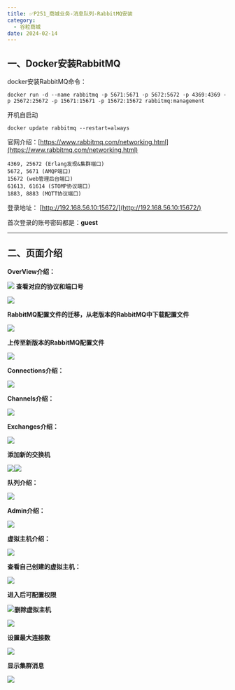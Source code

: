 ```yaml
---
title: ✅P251_商城业务-消息队列-RabbitMQ安装
category:
  - 谷粒商城
date: 2024-02-14
---
```


<!-- more -->

## 一、Docker安装RabbitMQ

docker安装RabbitMQ命令：

```
docker run -d --name rabbitmq -p 5671:5671 -p 5672:5672 -p 4369:4369 -p 25672:25672 -p 15671:15671 -p 15672:15672 rabbitmq:management
```

开机自启动

```
docker update rabbitmq --restart=always
```

官网介绍：[https://www.rabbitmq.com/networking.html](https://www.rabbitmq.com/networking.html)

```
4369, 25672 (Erlang发现&集群端口)
5672, 5671 (AMQP端口)
15672 (web管理后台端口)
61613, 61614 (STOMP协议端口)
1883, 8883 (MQTT协议端口)
```

登录地址： [http://192.168.56.10:15672/](http://192.168.56.10:15672/)

首次登录的账号密码都是：**guest**

---

## 二、页面介绍

**OverView介绍：**

![](https://cfmall-hello.oss-cn-beijing.aliyuncs.com/images/202306/829f579b6c194465b204a3fc19b87204.png#id=ecxLO&originHeight=936&originWidth=2028&originalType=binary&ratio=1&rotation=0&showTitle=false&status=done&style=none&title=) **查看对应的协议和端口号**

![](https://cfmall-hello.oss-cn-beijing.aliyuncs.com/images/202306/5edfc6fb0f544bd0b6e3ba056e52a835.png#id=tTtJi&originHeight=866&originWidth=1509&originalType=binary&ratio=1&rotation=0&showTitle=false&status=done&style=none&title=)

**RabbitMQ配置文件的迁移，从老版本的RabbitMQ中下载配置文件**

![](https://cfmall-hello.oss-cn-beijing.aliyuncs.com/images/202306/3235ec6671bb43c2ae8cbfc1b205c5b5.png#id=QvqGd&originHeight=792&originWidth=1859&originalType=binary&ratio=1&rotation=0&showTitle=false&status=done&style=none&title=)

**上传至新版本的RabbitMQ配置文件**

![](https://cfmall-hello.oss-cn-beijing.aliyuncs.com/images/202306/c4eb9d29d9d748f98b97c1ba6a133735.png#id=utbCz&originHeight=881&originWidth=1550&originalType=binary&ratio=1&rotation=0&showTitle=false&status=done&style=none&title=)

**Connections介绍：**

![](https://cfmall-hello.oss-cn-beijing.aliyuncs.com/images/202306/3a9aff828d2e480b91f609fab250871c.png#id=Hlig5&originHeight=502&originWidth=1998&originalType=binary&ratio=1&rotation=0&showTitle=false&status=done&style=none&title=)

**Channels介绍：**

![](https://cfmall-hello.oss-cn-beijing.aliyuncs.com/images/202306/bacd5e07af304cd683378b11ca050004.png#id=BoXog&originHeight=503&originWidth=2015&originalType=binary&ratio=1&rotation=0&showTitle=false&status=done&style=none&title=)

**Exchanges介绍：**

![](https://cfmall-hello.oss-cn-beijing.aliyuncs.com/images/202306/2cc8d6b040974029958911f658e142a2.png#id=LpZFi&originHeight=848&originWidth=1688&originalType=binary&ratio=1&rotation=0&showTitle=false&status=done&style=none&title=)

**添加新的交换机**

![](https://cfmall-hello.oss-cn-beijing.aliyuncs.com/images/202306/9d13618e94e7440db076c82e69f9f86c.png#id=Ty295&originHeight=931&originWidth=1664&originalType=binary&ratio=1&rotation=0&showTitle=false&status=done&style=none&title=)![](https://img-blog.csdnimg.cn/27e11d573f6e4648a0b051dbd0267310.png#id=Do0JE&originHeight=725&originWidth=1909&originalType=binary&ratio=1&rotation=0&showTitle=false&status=done&style=none&title=)

**队列介绍：**

![](https://cfmall-hello.oss-cn-beijing.aliyuncs.com/images/202306/6e455a5ddb504fc9ac88e35b97ac63c7.png#id=RzQzE&originHeight=936&originWidth=1633&originalType=binary&ratio=1&rotation=0&showTitle=false&status=done&style=none&title=)

**Admin介绍：**

![](https://cfmall-hello.oss-cn-beijing.aliyuncs.com/images/202306/8d72dcb181cb4e9c83ce66451499c229.png#id=jm41H&originHeight=848&originWidth=2044&originalType=binary&ratio=1&rotation=0&showTitle=false&status=done&style=none&title=)

**虚拟主机介绍：**

![](https://cfmall-hello.oss-cn-beijing.aliyuncs.com/images/202306/21254a2c4d044a9d82a7d8b9652d0781.png#id=c4ch9&originHeight=797&originWidth=2034&originalType=binary&ratio=1&rotation=0&showTitle=false&status=done&style=none&title=)

**查看自己创建的虚拟主机：**

![](https://cfmall-hello.oss-cn-beijing.aliyuncs.com/images/202306/df49af5c206e47a2b78b0dc99018fb19.png#id=LMqlh&originHeight=781&originWidth=1687&originalType=binary&ratio=1&rotation=0&showTitle=false&status=done&style=none&title=)

**进入后可配置权限**

![](https://cfmall-hello.oss-cn-beijing.aliyuncs.com/images/202306/d4a0c78954164171818fa474c7793412.png#id=prBT9&originHeight=942&originWidth=1548&originalType=binary&ratio=1&rotation=0&showTitle=false&status=done&style=none&title=)**删除虚拟主机**

![](https://cfmall-hello.oss-cn-beijing.aliyuncs.com/images/202306/f9c104ffa4ba499bb37d242aa21fc569.png#id=WYekn&originHeight=922&originWidth=1517&originalType=binary&ratio=1&rotation=0&showTitle=false&status=done&style=none&title=)

**设置最大连接数**

![](https://cfmall-hello.oss-cn-beijing.aliyuncs.com/images/202306/e99595c9450841e08ebcc565f6eb6e9f.png#id=zu6Gn&originHeight=666&originWidth=2012&originalType=binary&ratio=1&rotation=0&showTitle=false&status=done&style=none&title=)

**显示集群消息**

![](https://cfmall-hello.oss-cn-beijing.aliyuncs.com/images/202306/7aa5b1e9d4c34051bfda7f06b72669b0.png#id=PHtP3&originHeight=771&originWidth=2037&originalType=binary&ratio=1&rotation=0&showTitle=false&status=done&style=none&title=)
